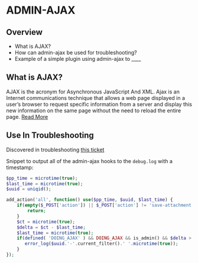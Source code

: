 # ADMIN-AJAX

## Overview
- What is AJAX?
- How can admin-ajax be used for troubleshooting?
- Example of a simple plugin using admin-ajax to ____

## What is AJAX?

AJAX is the acronym for Asynchronous JavaScript And XML. Ajax is an Internet communications technique that allows a web page displayed in a user’s browser to request specific information from a server and display this new information on the same page without the need to reload the entire page.
[Read More](https://developer.wordpress.org/plugins/javascript/ajax/)

## Use In Troubleshooting

Discovered in troubleshooting [this ticket](https://ithemeshelp.zendesk.com/agent/tickets/545879)

Snippet to output all of the admin-ajax hooks to the `debug.log` with a timestamp:
```php
$pp_time = microtime(true);
$last_time = microtime(true);
$uuid = uniqid();

add_action('all', function() use($pp_time, $uuid, $last_time) {
	if(empty($_POST['action']) || $_POST['action'] != 'save-attachment') {
		return;
	}
	$ct = microtime(true);
	$delta = $ct - $last_time;
	$last_time = microtime(true);
	if(defined( 'DOING_AJAX' ) && DOING_AJAX && is_admin() && $delta > 3) {
	   error_log($uuid.'-'.current_filter().' '.microtime(true));
	}
});
```


